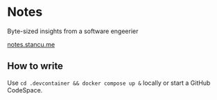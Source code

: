 # Notes

Byte-sized insights from a software engeerier

[notes.stancu.me](https://notes.stancu.me)

## How to write

Use `cd .devcontainer && docker compose up &` locally or start a GitHub CodeSpace.
